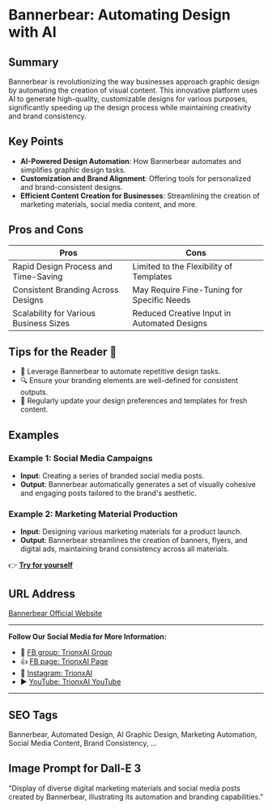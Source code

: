 # Bannerbear: Automating Design with AI

## Summary
Bannerbear is revolutionizing the way businesses approach graphic design by automating the creation of visual content. This innovative platform uses AI to generate high-quality, customizable designs for various purposes, significantly speeding up the design process while maintaining creativity and brand consistency.

## Key Points
- **AI-Powered Design Automation**: How Bannerbear automates and simplifies graphic design tasks.
- **Customization and Brand Alignment**: Offering tools for personalized and brand-consistent designs.
- **Efficient Content Creation for Businesses**: Streamlining the creation of marketing materials, social media content, and more.

## Pros and Cons
| Pros                                     | Cons                                   |
|------------------------------------------|----------------------------------------|
| Rapid Design Process and Time-Saving     | Limited to the Flexibility of Templates |
| Consistent Branding Across Designs       | May Require Fine-Tuning for Specific Needs |
| Scalability for Various Business Sizes   | Reduced Creative Input in Automated Designs |

## Tips for the Reader 🎨
- 🚀 Leverage Bannerbear to automate repetitive design tasks.
- 🔍 Ensure your branding elements are well-defined for consistent outputs.
- 🔄 Regularly update your design preferences and templates for fresh content.

## Examples
### Example 1: Social Media Campaigns
- **Input**: Creating a series of branded social media posts.
- **Output**: Bannerbear automatically generates a set of visually cohesive and engaging posts tailored to the brand's aesthetic.

### Example 2: Marketing Material Production
- **Input**: Designing various marketing materials for a product launch.
- **Output**: Bannerbear streamlines the creation of banners, flyers, and digital ads, maintaining brand consistency across all materials.

👉 <a href="https://www.bannerbear.com/" target="_blank">**Try for yourself**</a>

## URL Address
<a href="https://www.bannerbear.com/" target="_blank">Bannerbear Official Website</a>

---

**Follow Our Social Media for More Information:**
- 📘 <a href="https://www.facebook.com/groups/trionxai" target="_blank">FB group: TrionxAI Group</a>
- 👍 <a href="https://www.facebook.com/ai.trionxai" target="_blank">FB page: TrionxAI Page</a>
- 📸 <a href="https://www.instagram.com/trionxai/" target="_blank">Instagram: TrionxAI</a>
- ▶️ <a href="https://www.youtube.com/@robotdocs/" target="_blank">YouTube: TrionxAI YouTube</a>

---

## SEO Tags
Bannerbear, Automated Design, AI Graphic Design, Marketing Automation, Social Media Content, Brand Consistency, ...

## Image Prompt for Dall-E 3
"Display of diverse digital marketing materials and social media posts created by Bannerbear, illustrating its automation and branding capabilities."
